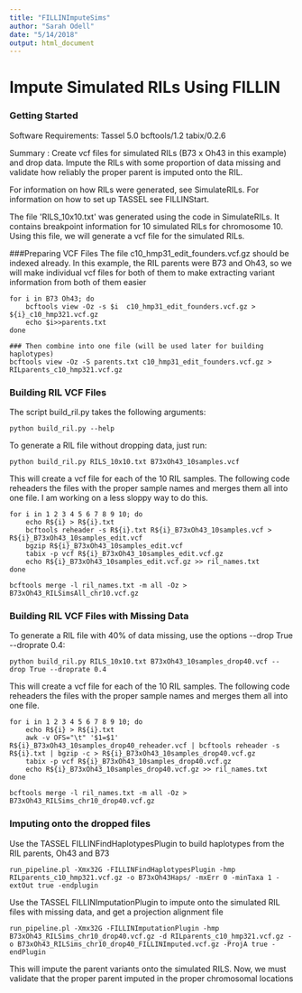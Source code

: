 ```yaml
---
title: "FILLINImputeSims"
author: "Sarah Odell"
date: "5/14/2018"
output: html_document
---
```


# Impute Simulated RILs Using FILLIN

### Getting Started
Software Requirements:
Tassel 5.0
bcftools/1.2
tabix/0.2.6

Summary :
Create vcf files for simulated RILs (B73 x Oh43 in this example) and drop data. 
Impute the RILs with some proportion of data missing and validate how reliably the proper
 parent is imputed onto the RIL.

For information on how RILs were generated, see SimulateRILs. For information on how to
 set up TASSEL see FILLINStart.

The file 'RILS_10x10.txt' was generated using the code in SimulateRILs. It contains 
breakpoint information for 10 simulated RILs for chromosome 10. Using this file, we will
 generate a vcf file for the simulated RILs.

###Preparing VCF Files
The file c10_hmp31_edit_founders.vcf.gz should be indexed already. In this example, the RIL
parents were B73 and Oh43, so we will make individual vcf files for both of them
to make extracting variant information from both of them easier

```{bash extractparents}
for i in B73 Oh43; do
    bcftools view -Oz -s $i  c10_hmp31_edit_founders.vcf.gz > ${i}_c10_hmp321.vcf.gz
    echo $i>>parents.txt 
done

### Then combine into one file (will be used later for building haplotypes)
bcftools view -Oz -S parents.txt c10_hmp31_edit_founders.vcf.gz > RILparents_c10_hmp321.vcf.gz 
```

### Building RIL VCF Files
The script build_ril.py takes the following arguments:

```{bash buildril}
python build_ril.py --help
```

To generate a RIL file without dropping data, just run:

```{bash fullril}
python build_ril.py RILS_10x10.txt B73xOh43_10samples.vcf
```

This will create a vcf file for each of the 10 RIL samples. The following code reheaders
 the files with the proper sample names and merges them all into one file. I am working on
  a less sloppy way to do this.
  
```{bash rilmerge}
for i in 1 2 3 4 5 6 7 8 9 10; do
    echo R${i} > R${i}.txt
    bcftools reheader -s R${i}.txt R${i}_B73xOh43_10samples.vcf > R${i}_B73xOh43_10samples_edit.vcf
    bgzip R${i}_B73xOh43_10samples_edit.vcf
    tabix -p vcf R${i}_B73xOh43_10samples_edit.vcf.gz
    echo R${i}_B73xOh43_10samples_edit.vcf.gz >> ril_names.txt
done

bcftools merge -l ril_names.txt -m all -Oz > B73xOh43_RILSimsAll_chr10.vcf.gz
```

### Building RIL VCF Files with Missing Data

To generate a RIL file with 40% of data missing, use the options --drop True --droprate 0.4:

```{bash dropril}
python build_ril.py RILS_10x10.txt B73xOh43_10samples_drop40.vcf --drop True --droprate 0.4
```

This will create a vcf file for each of the 10 RIL samples. The following code reheaders
 the files with the proper sample names and merges them all into one file.
 
```{bash dropmerge}
for i in 1 2 3 4 5 6 7 8 9 10; do
    echo R${i} > R${i}.txt
    awk -v OFS="\t" '$1=$1' R${i}_B73xOh43_10samples_drop40_reheader.vcf | bcftools reheader -s R${i}.txt | bgzip -c > R${i}_B73xOh43_10samples_drop40.vcf.gz
    tabix -p vcf R${i}_B73xOh43_10samples_drop40.vcf.gz
    echo R${i}_B73xOh43_10samples_drop40.vcf.gz >> ril_names.txt
done

bcftools merge -l ril_names.txt -m all -Oz > B73xOh43_RILSims_chr10_drop40.vcf.gz
```

### Imputing onto the dropped files
Use the TASSEL FILLINFindHaplotypesPlugin to build haplotypes from the RIL parents, Oh43 and B73

```{bash findhaps}
run_pipeline.pl -Xmx32G -FILLINFindHaplotypesPlugin -hmp RILparents_c10_hmp321.vcf.gz -o B73xOh43Haps/ -mxErr 0 -minTaxa 1 -extOut true -endplugin
```

Use the TASSEL FILLINImputationPlugin to impute onto the simulated RIL files with missing data,
and get a projection alignment file

```{bash impute}
run_pipeline.pl -Xmx32G -FILLINImputationPlugin -hmp B73xOh43_RILSims_chr10_drop40.vcf.gz -d RILparents_c10_hmp321.vcf.gz -o B73xOh43_RILSims_chr10_drop40_FILLINImputed.vcf.gz -ProjA true -endPlugin

```

This will impute the parent variants onto the simulated RILS.
Now, we must validate that the proper parent imputed in the proper chromosomal locations








